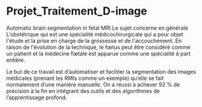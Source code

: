 # Projet_Traitement_D-image
Automatic brain segmentation in fetal MRI 
Le sujet concerne en générale L'obstétrique qui  est une spécialité médicochirurgicale qui a pour objet l'étude et la prise en charge de la grossesse et de l'accouchement. En raison de l'évolution de la technique, le fœtus peut être considéré comme un patient et la médecine fœtale est apparue comme une spécialité à part entière. 

Le but de ce travail est d’automatiser et faciliter la segmentation des images médicales (prenant les RMIs comme un exemple) qu’elle se fait  normalement d’une manière manuelle. On a réussi  à achever 92 % de précision à la fin en intégrant des outils et des algorithmes de l’apprentissage profond. 
  
